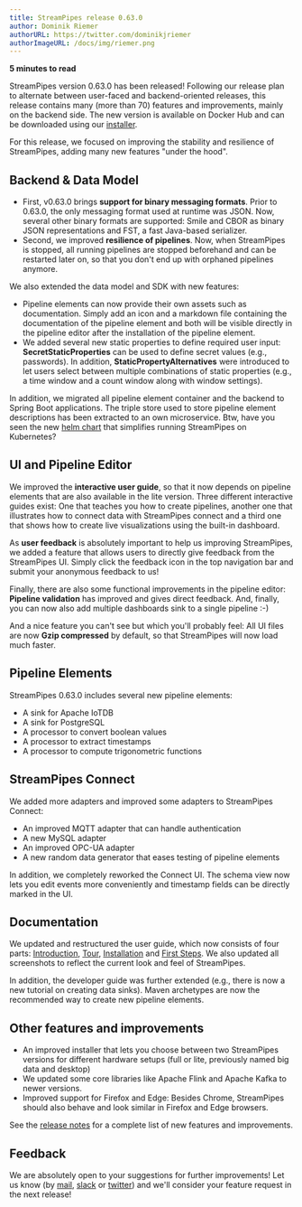 ```yaml
---
title: StreamPipes release 0.63.0
author: Dominik Riemer
authorURL: https://twitter.com/dominikjriemer
authorImageURL: /docs/img/riemer.png
---
```

**<div style="float: left; padding-right: 40px;">5 minutes to read</div>**
<br>

StreamPipes version 0.63.0 has been released! Following our release plan to alternate between user-faced and backend-oriented releases, this release contains many (more than 70) features and improvements, mainly on the backend side.
The new version is available on Docker Hub and can be downloaded using our [installer](https://github.com/streampipes/streampipes-installer).
<!--truncate-->

For this release, we focused on improving the stability and resilience of StreamPipes, adding many new features "under the hood".

## Backend & Data Model

* First, v0.63.0 brings **support for binary messaging formats**. Prior to 0.63.0, the only messaging format used at runtime was JSON. Now, several other binary formats are supported: Smile and CBOR as binary JSON representations and FST, a fast Java-based serializer.
* Second, we improved **resilience of pipelines**. Now, when StreamPipes is stopped, all running pipelines are stopped beforehand and can be restarted later on, so that you don't end up with orphaned pipelines anymore. 

We also extended the data model and SDK with new features:

* Pipeline elements can now provide their own assets such as documentation. Simply add an icon and a markdown file containing the documentation of the pipeline element and both will be visible directly in the pipeline editor after the installation of the pipeline element.
* We added several new static properties to define required user input: **SecretStaticProperties** can be used to define secret values (e.g., passwords). In addition, **StaticPropertyAlternatives** were introduced to let users select between multiple combinations of static properties (e.g., a time window and a count window along with window settings).

In addition, we migrated all pipeline element container and the backend to Spring Boot applications. The triple store used to store pipeline element descriptions has been extracted to an own microservice. Btw, have you seen the new [helm chart](https://www.github.com/streampipes/streampipes-helm-chart) that simplifies running StreamPipes on Kubernetes?
 
## UI and Pipeline Editor
We improved the **interactive user guide**, so that it now depends on pipeline elements that are also available in the lite version.
Three different interactive guides exist: One that teaches you how to create pipelines, another one that illustrates how to connect data with StreamPipes connect and a third one that shows how to create live visualizations using the built-in dashboard.

As **user feedback** is absolutely important to help us improving StreamPipes, we added a feature that allows users to directly give feedback from the StreamPipes UI. Simply click the feedback icon in the top navigation bar and submit your anonymous feedback to us! 

Finally, there are also some functional improvements in the pipeline editor: **Pipeline validation** has improved and gives direct feedback. And, finally, you can now also add multiple dashboards sink to a single pipeline :-)

And a nice feature you can't see but which you'll probably feel: All UI files are now **Gzip compressed** by default, so that StreamPipes will now load much faster. 

## Pipeline Elements

StreamPipes 0.63.0 includes several new pipeline elements:
* A sink for Apache IoTDB
* A sink for PostgreSQL
* A processor to convert boolean values
* A processor to extract timestamps
* A processor to compute trigonometric functions

## StreamPipes Connect
We added more adapters and improved some adapters to StreamPipes Connect:

* An improved MQTT adapter that can handle authentication
* A new MySQL adapter
* An improved OPC-UA adapter
* A new random data generator that eases testing of pipeline elements

In addition, we completely reworked the Connect UI. The schema view now lets you edit events more conveniently and timestamp fields can be directly marked in the UI.


## Documentation
We updated and restructured the user guide, which now consists of four parts: [Introduction](/docs/user-guide-introduction), [Tour](/docs/user-guide-tour), [Installation](/docs/user-guide-installation) and [First Steps](/docs/user-guide-first-steps).
We also updated all screenshots to reflect the current look and feel of StreamPipes.

In addition, the developer guide was further extended (e.g., there is now a new tutorial on creating data sinks). Maven archetypes are now the recommended way to create new pipeline elements.


## Other features and improvements

* An improved installer that lets you choose between two StreamPipes versions for different hardware setups (full or lite, previously named big data and desktop)
* We updated some core libraries like Apache Flink and Apache Kafka to newer versions.
* Improved support for Firefox and Edge: Besides Chrome, StreamPipes should also behave and look similar in Firefox and Edge browsers.

See the [release notes](https://github.com/streampipes/streampipes/releases/tag/0.63.0) for a complete list of new features and improvements.

## Feedback

We are absolutely open to your suggestions for further improvements! Let us know (by [mail](mailto:feedback@streampipes.org), [slack](https://slack.streampipes.org) or [twitter](https://www.twitter.com/streampipes)) and we'll consider your feature request in the next release!






